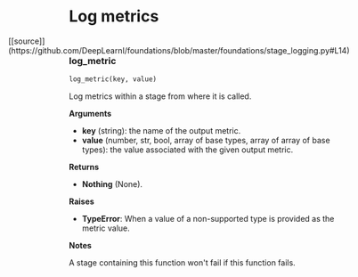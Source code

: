 <h1>Log metrics</h1>
<span style="float:right;">[[source]](https://github.com/DeepLearnI/foundations/blob/master/foundations/stage_logging.py#L14)</span>

### log_metric


```python
log_metric(key, value)
```



Log metrics within a stage from where it is called.

__Arguments__

- __key__ (string): the name of the output metric.
- __value__ (number, str, bool, array of base types, array of array of base types): the value associated with the given output metric.

__Returns__

- __Nothing__ (None).

__Raises__

- __TypeError__: When a value of a non-supported type is provided as the metric value.

__Notes__

A stage containing this function won't fail if this function fails.


